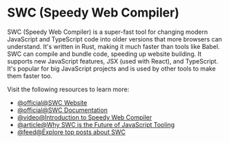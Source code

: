 # SWC (Speedy Web Compiler)

SWC (Speedy Web Compiler) is a super-fast tool for changing modern JavaScript and TypeScript code into older versions that more browsers can understand. It's written in Rust, making it much faster than tools like Babel. SWC can compile and bundle code, speeding up website building. It supports new JavaScript features, JSX (used with React), and TypeScript. It's popular for big JavaScript projects and is used by other tools to make them faster too.

Visit the following resources to learn more:

- [@official@SWC Website](https://swc.rs/)
- [@official@SWC Documentation](https://swc.rs/docs/)
- [@video@Introduction to Speedy Web Compiler](https://www.youtube.com/watch?v=RXQlPpbdn_E)
- [@article@Why SWC is the Future of JavaScript Tooling](https://dev.to/somelink/why-swc-is-the-future-of-javascript-tooling)
- [@feed@Explore top posts about SWC](https://app.daily.dev/tags/swc?ref=roadmapsh)
